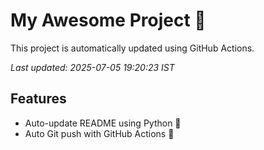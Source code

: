 # My Awesome Project 🚀

This project is automatically updated using GitHub Actions.

_Last updated: 2025-07-05 19:20:23 IST_

## Features
- Auto-update README using Python 🐍
- Auto Git push with GitHub Actions 🤖
